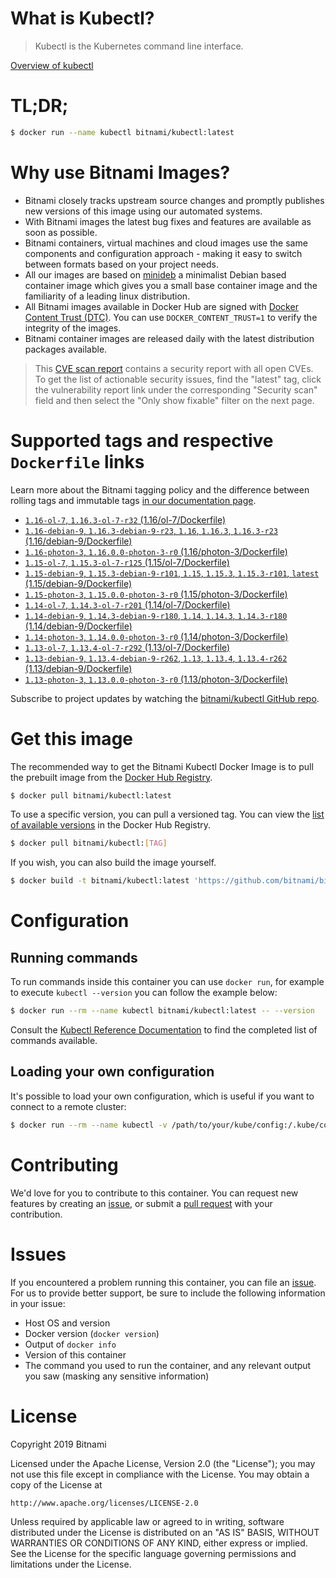
# What is Kubectl?

> Kubectl is the Kubernetes command line interface.

[Overview of kubectl](https://kubernetes.io/docs/reference/kubectl/overview/)

# TL;DR;

```bash
$ docker run --name kubectl bitnami/kubectl:latest
```

# Why use Bitnami Images?

* Bitnami closely tracks upstream source changes and promptly publishes new versions of this image using our automated systems.
* With Bitnami images the latest bug fixes and features are available as soon as possible.
* Bitnami containers, virtual machines and cloud images use the same components and configuration approach - making it easy to switch between formats based on your project needs.
* All our images are based on [minideb](https://github.com/bitnami/minideb) a minimalist Debian based container image which gives you a small base container image and the familiarity of a leading linux distribution.
* All Bitnami images available in Docker Hub are signed with [Docker Content Trust (DTC)](https://docs.docker.com/engine/security/trust/content_trust/). You can use `DOCKER_CONTENT_TRUST=1` to verify the integrity of the images.
* Bitnami container images are released daily with the latest distribution packages available.


> This [CVE scan report](https://quay.io/repository/bitnami/kubectl?tab=tags) contains a security report with all open CVEs. To get the list of actionable security issues, find the "latest" tag, click the vulnerability report link under the corresponding "Security scan" field and then select the "Only show fixable" filter on the next page.

# Supported tags and respective `Dockerfile` links

Learn more about the Bitnami tagging policy and the difference between rolling tags and immutable tags [in our documentation page](https://docs.bitnami.com/containers/how-to/understand-rolling-tags-containers/).


* [`1.16-ol-7`, `1.16.3-ol-7-r32` (1.16/ol-7/Dockerfile)](https://github.com/bitnami/bitnami-docker-kubectl/blob/1.16.3-ol-7-r32/1.16/ol-7/Dockerfile)
* [`1.16-debian-9`, `1.16.3-debian-9-r23`, `1.16`, `1.16.3`, `1.16.3-r23` (1.16/debian-9/Dockerfile)](https://github.com/bitnami/bitnami-docker-kubectl/blob/1.16.3-debian-9-r23/1.16/debian-9/Dockerfile)
* [`1.16-photon-3`, `1.16.0.0-photon-3-r0` (1.16/photon-3/Dockerfile)](https://github.com/bitnami/bitnami-docker-kubectl/blob/1.16.0.0-photon-3-r0/1.16/photon-3/Dockerfile)
* [`1.15-ol-7`, `1.15.3-ol-7-r125` (1.15/ol-7/Dockerfile)](https://github.com/bitnami/bitnami-docker-kubectl/blob/1.15.3-ol-7-r125/1.15/ol-7/Dockerfile)
* [`1.15-debian-9`, `1.15.3-debian-9-r101`, `1.15`, `1.15.3`, `1.15.3-r101`, `latest` (1.15/debian-9/Dockerfile)](https://github.com/bitnami/bitnami-docker-kubectl/blob/1.15.3-debian-9-r101/1.15/debian-9/Dockerfile)
* [`1.15-photon-3`, `1.15.0.0-photon-3-r0` (1.15/photon-3/Dockerfile)](https://github.com/bitnami/bitnami-docker-kubectl/blob/1.15.0.0-photon-3-r0/1.15/photon-3/Dockerfile)
* [`1.14-ol-7`, `1.14.3-ol-7-r201` (1.14/ol-7/Dockerfile)](https://github.com/bitnami/bitnami-docker-kubectl/blob/1.14.3-ol-7-r201/1.14/ol-7/Dockerfile)
* [`1.14-debian-9`, `1.14.3-debian-9-r180`, `1.14`, `1.14.3`, `1.14.3-r180` (1.14/debian-9/Dockerfile)](https://github.com/bitnami/bitnami-docker-kubectl/blob/1.14.3-debian-9-r180/1.14/debian-9/Dockerfile)
* [`1.14-photon-3`, `1.14.0.0-photon-3-r0` (1.14/photon-3/Dockerfile)](https://github.com/bitnami/bitnami-docker-kubectl/blob/1.14.0.0-photon-3-r0/1.14/photon-3/Dockerfile)
* [`1.13-ol-7`, `1.13.4-ol-7-r292` (1.13/ol-7/Dockerfile)](https://github.com/bitnami/bitnami-docker-kubectl/blob/1.13.4-ol-7-r292/1.13/ol-7/Dockerfile)
* [`1.13-debian-9`, `1.13.4-debian-9-r262`, `1.13`, `1.13.4`, `1.13.4-r262` (1.13/debian-9/Dockerfile)](https://github.com/bitnami/bitnami-docker-kubectl/blob/1.13.4-debian-9-r262/1.13/debian-9/Dockerfile)
* [`1.13-photon-3`, `1.13.0.0-photon-3-r0` (1.13/photon-3/Dockerfile)](https://github.com/bitnami/bitnami-docker-kubectl/blob/1.13.0.0-photon-3-r0/1.13/photon-3/Dockerfile)

Subscribe to project updates by watching the [bitnami/kubectl GitHub repo](https://github.com/bitnami/bitnami-docker-kubectl).

# Get this image

The recommended way to get the Bitnami Kubectl Docker Image is to pull the prebuilt image from the [Docker Hub Registry](https://hub.docker.com/r/bitnami/kubectl).

```bash
$ docker pull bitnami/kubectl:latest
```

To use a specific version, you can pull a versioned tag. You can view the [list of available versions](https://hub.docker.com/r/bitnami/kubectl/tags/) in the Docker Hub Registry.

```bash
$ docker pull bitnami/kubectl:[TAG]
```

If you wish, you can also build the image yourself.

```bash
$ docker build -t bitnami/kubectl:latest 'https://github.com/bitnami/bitnami-docker-kubectl.git#master:1.15/debian-9'
```

# Configuration

## Running commands

To run commands inside this container you can use `docker run`, for example to execute `kubectl --version` you can follow the example below:

```bash
$ docker run --rm --name kubectl bitnami/kubectl:latest -- --version
```

Consult the [Kubectl Reference Documentation](https://kubernetes.io/docs/reference/generated/kubectl/kubectl-commands) to find the completed list of commands available.

## Loading your own configuration

It's possible to load your own configuration, which is useful if you want to connect to a remote cluster:

```bash
$ docker run --rm --name kubectl -v /path/to/your/kube/config:/.kube/config bitnami/kubectl:latest
```

# Contributing

We'd love for you to contribute to this container. You can request new features by creating an [issue](https://github.com/bitnami/bitnami-docker-kubectl/issues), or submit a [pull request](https://github.com/bitnami/bitnami-docker-kubectl/pulls) with your contribution.

# Issues

If you encountered a problem running this container, you can file an [issue](https://github.com/bitnami/bitnami-docker-kubectl/issues). For us to provide better support, be sure to include the following information in your issue:

- Host OS and version
- Docker version (`docker version`)
- Output of `docker info`
- Version of this container
- The command you used to run the container, and any relevant output you saw (masking any sensitive information)

# License

Copyright 2019 Bitnami

Licensed under the Apache License, Version 2.0 (the "License");
you may not use this file except in compliance with the License.
You may obtain a copy of the License at

    http://www.apache.org/licenses/LICENSE-2.0

Unless required by applicable law or agreed to in writing, software
distributed under the License is distributed on an "AS IS" BASIS,
WITHOUT WARRANTIES OR CONDITIONS OF ANY KIND, either express or implied.
See the License for the specific language governing permissions and
limitations under the License.

